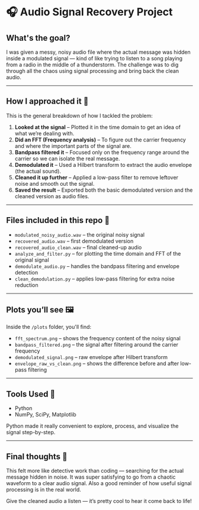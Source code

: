 # 🎧 Audio Signal Recovery Project

## What's the goal?

I was given a messy, noisy audio file where the actual message was hidden inside a modulated signal — kind of like trying to listen to a song playing from a radio in the middle of a thunderstorm. The challenge was to dig through all the chaos using signal processing and bring back the clean audio.

---

## How I approached it 🚀

This is the general breakdown of how I tackled the problem:

1. **Looked at the signal** – Plotted it in the time domain to get an idea of what we’re dealing with.
2. **Did an FFT (Frequency analysis)** – To figure out the carrier frequency and where the important parts of the signal are.
3. **Bandpass filtered it** – Focused only on the frequency range around the carrier so we can isolate the real message.
4. **Demodulated it** – Used a Hilbert transform to extract the audio envelope (the actual sound).
5. **Cleaned it up further** – Applied a low-pass filter to remove leftover noise and smooth out the signal.
6. **Saved the result** – Exported both the basic demodulated version and the cleaned version as audio files.

---

## Files included in this repo 📁

- `modulated_noisy_audio.wav` – the original noisy signal
- `recovered_audio.wav` – first demodulated version
- `recovered_audio_clean.wav` – final cleaned-up audio
- `analyze_and_filter.py` – for plotting the time domain and FFT of the original signal
- `demodulate_audio.py` – handles the bandpass filtering and envelope detection
- `clean_demodulation.py` – applies low-pass filtering for extra noise reduction

---

## Plots you’ll see 🖼️

Inside the `/plots` folder, you'll find:
- `fft_spectrum.png` – shows the frequency content of the noisy signal
- `bandpass_filtered.png` – the signal after filtering around the carrier frequency
- `demodulated_signal.png` – raw envelope after Hilbert transform
- `envelope_raw_vs_clean.png` – shows the difference before and after low-pass filtering

---

## Tools Used 🧰

- Python
- NumPy, SciPy, Matplotlib

Python made it really convenient to explore, process, and visualize the signal step-by-step.

---

## Final thoughts 💭

This felt more like detective work than coding — searching for the actual message hidden in noise. It was super satisfying to go from a chaotic waveform to a clear audio signal. Also a good reminder of how useful signal processing is in the real world.

Give the cleaned audio a listen — it’s pretty cool to hear it come back to life!

